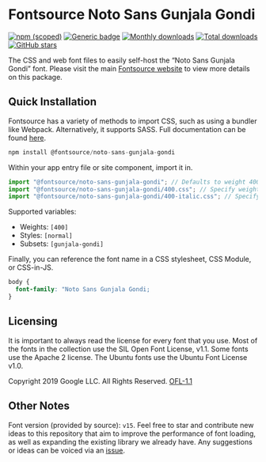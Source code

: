 # Fontsource Noto Sans Gunjala Gondi

[![npm (scoped)](https://img.shields.io/npm/v/@fontsource/noto-sans-gunjala-gondi?color=brightgreen)](https://www.npmjs.com/package/@fontsource/noto-sans-gunjala-gondi) [![Generic badge](https://img.shields.io/badge/fontsource-passing-brightgreen)](https://github.com/fontsource/fontsource) [![Monthly downloads](https://badgen.net/npm/dm/@fontsource/noto-sans-gunjala-gondi)](https://github.com/fontsource/fontsource) [![Total downloads](https://badgen.net/npm/dt/@fontsource/noto-sans-gunjala-gondi)](https://github.com/fontsource/fontsource) [![GitHub stars](https://img.shields.io/github/stars/fontsource/fontsource.svg?style=social&label=Star)](https://github.com/fontsource/fontsource/stargazers)

The CSS and web font files to easily self-host the “Noto Sans Gunjala Gondi” font. Please visit the main [Fontsource website](https://fontsource.org/fonts/noto-sans-gunjala-gondi) to view more details on this package.

## Quick Installation

Fontsource has a variety of methods to import CSS, such as using a bundler like Webpack. Alternatively, it supports SASS. Full documentation can be found [here](https://fontsource.org/docs/introduction).

```javascript
npm install @fontsource/noto-sans-gunjala-gondi
```

Within your app entry file or site component, import it in.

```javascript
import "@fontsource/noto-sans-gunjala-gondi"; // Defaults to weight 400
import "@fontsource/noto-sans-gunjala-gondi/400.css"; // Specify weight
import "@fontsource/noto-sans-gunjala-gondi/400-italic.css"; // Specify weight and style

```

Supported variables:
- Weights: `[400]`
- Styles: `[normal]`
- Subsets: `[gunjala-gondi]`

Finally, you can reference the font name in a CSS stylesheet, CSS Module, or CSS-in-JS.

```css
body {
  font-family: "Noto Sans Gunjala Gondi;
}
```

## Licensing
It is important to always read the license for every font that you use.
Most of the fonts in the collection use the SIL Open Font License, v1.1. Some fonts use the Apache 2 license. The Ubuntu fonts use the Ubuntu Font License v1.0.

Copyright 2019 Google LLC. All Rights Reserved.
[OFL-1.1](http://scripts.sil.org/OFL)

## Other Notes
Font version (provided by source): `v15`.
Feel free to star and contribute new ideas to this repository that aim to improve the performance of font loading, as well as expanding the existing library we already have. Any suggestions or ideas can be voiced via an [issue](https://github.com/fontsource/fontsource/issues).